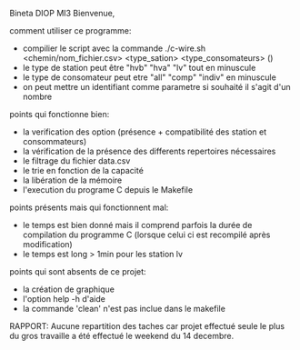 Bineta DIOP MI3
Bienvenue,

comment utiliser ce programme:
- compilier le script avec la commande ./c-wire.sh  <chemin/nom_fichier.csv> <type_sation> <type_consomateurs> (<identifiant>)
- le type de station peut être "hvb" "hva" "lv" tout en minuscule
- le type de consomateur peut etre "all" "comp" "indiv" en minuscule
- on peut mettre un identifiant comme parametre si souhaité il s'agit d'un nombre 

points qui fonctionne bien:
  
  - la verification des option (présence + compatibilité des station et consommateurs)
  - la vérification de la présence des differents repertoires nécessaires
  - le filtrage du fichier data.csv
  - le trie en fonction de la capacité
  - la libération de la mémoire
  - l'execution du programe C depuis le Makefile
    
  

points présents mais qui fonctionnent mal:

  - le temps est bien donné mais il comprend parfois la durée de compilation du programme C (lorsque celui ci est recompilé après modification)
  - le temps est long > 1min pour les station lv 

points qui sont absents de ce projet:
  - la création de graphique
  - l'option help -h d'aide
  - la commande 'clean' n'est pas inclue dans le makefile

RAPPORT:
    Aucune repartition des taches car projet effectué seule
    le plus du gros travaille a été effectué le weekend du 14 decembre.

    
